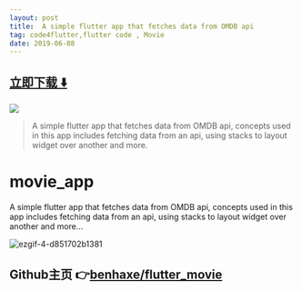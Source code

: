 ```yaml
---
layout: post
title:  A simple flutter app that fetches data from OMDB api
tag: code4flutter,flutter code , Movie
date: 2019-06-08
---
```


 


## [立即下载 ️⬇️ ](https://codeload.github.com/benhaxe/flutter_movie/zip/master) 


 
![](https://flutterawesome.com/content/images/2018/12/movie_app.jpg)
 
>
> A simple flutter app that fetches data from OMDB api, concepts used in this app includes fetching data from an api, using stacks to layout widget over another and more.
>

 
# movie_app

A simple flutter app that fetches data from OMDB api, concepts used in this app includes fetching data from an api, using stacks to layout widget over another and more...

![ezgif-4-d851702b1381](https://user-images.githubusercontent.com/29415606/50543888-4cc5ef00-0be4-11e9-8af6-d97c899b0056.gif)

## Github主页 👉[benhaxe/flutter_movie](http://github.com/benhaxe/flutter_movie)